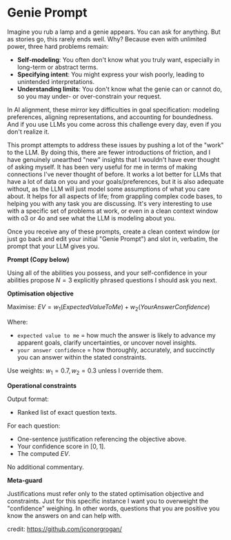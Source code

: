 # Genie Prompt

Imagine you rub a lamp and a genie appears. You can ask for anything. But as stories go, this rarely ends well. Why? Because even with unlimited power, three hard problems remain:

- **Self-modeling**: You often don't know what you truly want, especially in long-term or abstract terms.  
- **Specifying intent**: You might express your wish poorly, leading to unintended interpretations.  
- **Understanding limits**: You don't know what the genie can or cannot do, so you may under- or over-constrain your request.

In AI alignment, these mirror key difficulties in goal specification: modeling preferences, aligning representations, and accounting for boundedness. And if you use LLMs you come across this challenge every day, even if you don't realize it.

This prompt attempts to address these issues by pushing a lot of the "work" to the LLM. By doing this, there are fewer introductions of friction, and I have genuinely unearthed "new" insights that I wouldn't have ever thought of asking myself. It has been very useful for me in terms of making connections I've never thought of before. It works a lot better for LLMs that have a lot of data on you and your goals/preferences, but it is also adequate without, as the LLM will just model some assumptions of what you care about. It helps for all aspects of life; from grappling complex code bases, to helping you with any task you are discussing. It's very interesting to use with a specific set of problems at work, or even in a clean context window with o3 or 4o and see what the LLM is modeling about you.

Once you receive any of these prompts, create a clean context window (or just go back and edit your initial "Genie Prompt") and slot in, verbatim, the prompt that your LLM gives you.

**Prompt (Copy below)**

Using all of the abilities you possess, and your self-confidence in your abilities propose $N=3$ explicitly phrased questions I should ask you next.

**Optimisation objective**

Maximise:
$EV = w_1(ExpectedValueToMe) + w_2(YourAnswerConfidence)$

Where:
*   `expected value to me` = how much the answer is likely to advance my apparent goals, clarify uncertainties, or uncover novel insights.
*   `your answer confidence` = how thoroughly, accurately, and succinctly you can answer within the stated constraints.

Use weights:
$w_1 = 0.7, w_2 = 0.3$ unless I override them.

**Operational constraints**

Output format:
*   Ranked list of exact question texts.

For each question:
*   One-sentence justification referencing the objective above.
*   Your confidence score in $[0,1]$.
*   The computed $EV$.

No additional commentary.

**Meta-guard**

Justifications must refer only to the stated optimisation objective and constraints. Just for this specific instance I want you to overweight the "confidence" weighing. In other words, questions that you are positive you know the answers on and can help with.

credit: https://github.com/jconorgrogan/